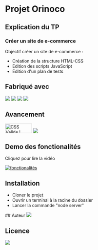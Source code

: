 # Projet Orinoco

## Explication du TP
### Créer un site de e-commerce
Objectif créer un site de e-commerce :  
 - Création de la structure HTML-CSS
 - Edition des scripts JavaScript
 - Edition d'un plan de tests 
 

## Fabriqué avec 

<img src="https://img.shields.io/badge/css3%20-%231572B6.svg?&style=for-the-badge&logo=css3&logoColor=white"/>
<img src="https://img.shields.io/badge/html5%20-%23E34F26.svg?&style=for-the-badge&logo=html5&logoColor=white"/>
<img src="https://img.shields.io/badge/git%20-%23F05033.svg?&style=for-the-badge&logo=git&logoColor=white"/>
<img src="https://forthebadge.com/images/badges/made-with-javascript.svg"/>


## Avancement

 <img style="border:0;width:88px;height:31px"
            src="https://jigsaw.w3.org/css-validator/images/vcss"
            alt="CSS Valide !" />
 <img src="https://forthebadge.com/images/badges/validated-html5.svg" />

## Demo des fonctionalités 
<p>Cliquez pour lire la vidéo</p>

[![fonctionalités](https://img.youtube.com/vi/WkchK2hZ3r4/0.jpg)](https://www.youtube.com/watch?v=WkchK2hZ3r4)

## Installation
<ul>
    <li>Cloner le projet</li>
    <li>Ouvrir un terminal à la racine du dossier</li>
    <li>Lancer la commande "node server"</li>
</ul>
## Auteur
<img src='https://img.shields.io/badge/Autor-Chosson Jonathan-blue' />

## Licence 
<img src='https://forthebadge.com/images/badges/open-source.svg' />
